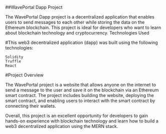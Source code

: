 ##WavePortal Dapp Project

The WavePortal Dapp project is a decentralized application that enables users to send messages to each other while storing the data on the Ethereum blockchain. This project is ideal for developers who want to learn about blockchain technology and cryptocurrency.
Technologies Used

#This web3 decentralized application (dapp) was built using the following technologies:

    Solidity
    Truffle
    React

#Project Overview

The WavePortal project is a website that allows anyone on the internet to send a message to the user and save it on the blockchain via an Ethereum smart contract. The project includes building the website, deploying the smart contract, and enabling users to interact with the smart contract by connecting their wallets.

Overall, this project is an excellent opportunity for developers to gain hands-on experience with blockchain technology and learn how to build a web3 decentralized application using the MERN stack.
